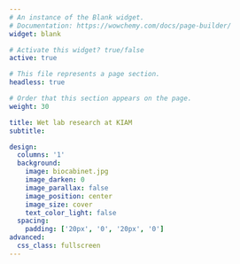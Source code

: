 ```yaml
---
# An instance of the Blank widget.
# Documentation: https://wowchemy.com/docs/page-builder/
widget: blank

# Activate this widget? true/false
active: true

# This file represents a page section.
headless: true

# Order that this section appears on the page.
weight: 30

title: Wet lab research at KIAM
subtitle:

design:
  columns: '1'
  background:
    image: biocabinet.jpg
    image_darken: 0
    image_parallax: false
    image_position: center
    image_size: cover
    text_color_light: false
  spacing:
    padding: ['20px', '0', '20px', '0']
advanced:
  css_class: fullscreen
---
```

